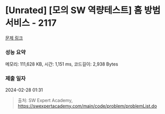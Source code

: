 # [Unrated] [모의 SW 역량테스트] 홈 방범 서비스 - 2117 

[문제 링크](https://swexpertacademy.com/main/code/problem/problemDetail.do?contestProbId=AV5V61LqAf8DFAWu) 

### 성능 요약

메모리: 111,628 KB, 시간: 1,151 ms, 코드길이: 2,938 Bytes

### 제출 일자

2024-02-28 01:31



> 출처: SW Expert Academy, https://swexpertacademy.com/main/code/problem/problemList.do
